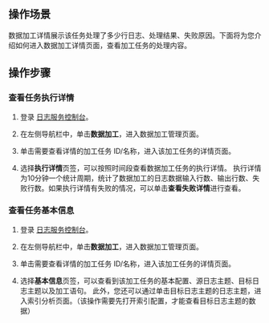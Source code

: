 ## 操作场景

数据加工详情展示该任务处理了多少行日志、处理结果、失败原因。下面将为您介绍如何进入数据加工详情页面，查看加工任务的处理内容。

## 操作步骤


### 查看任务执行详情

1. 登录 [日志服务控制台](https://console.cloud.tencent.com/cls)。
2. 在左侧导航栏中，单击**数据加工**，进入数据加工管理页面。  
3. 单击需要查看详情的加工任务 ID/名称，进入该加工任务的详情页面。

4. 选择**执行详情**页签，可以按照时间段查看数据加工任务的执行详情。
执行详情为10分钟一个统计周期，统计了数据加工的日志数据输入行数、输出行数、失败行数。如果执行详情有失败的情况，可以单击**查看失败详情**进行查看。  



### 查看任务基本信息
1. 登录 [日志服务控制台](https://console.cloud.tencent.com/cls)。
2. 在左侧导航栏中，单击**数据加工**，进入数据加工管理页面。  
3. 单击需要查看详情的加工任务 ID/名称，进入该加工任务的详情页面。

4. 选择**基本信息**页签，可以查看到该加工任务的基本配置、源日志主题、目标日志主题以及加工语句。
此外，您还可以通过单击目标日志主题的日志主题，进入索引分析页面。（该操作需要先打开索引配置，才能查看目标日志主题的数据）







